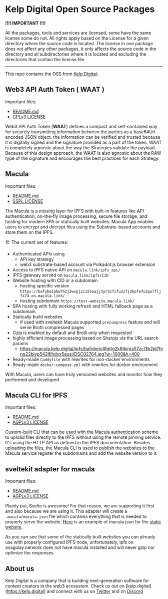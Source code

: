 # Kelp Digital Open Source Packages

**!!!! IMPORTANT !!!!**

All the packages, tools and services are licensed, some have the same license some do not. All rights apply based on the License for a given directory where the source code is located. The license in one package does not affect any other packages, it only affects the source code in the directory and all subdirectories where it is located and excluding the directories that contain the license file.

---

This repo contains the OSS from [Kelp Digital](https://kelp.digital):

## **Web3 API Auth Token ( WAAT )**

Important files:

- [README.md](./tools/web3-api-auth-token/README.md)
- [GPLv3 LICENSE](./tools/web3-api-auth-token/LICENSE)

Web3 API Auth Token (**WAAT**) defines a compact and self-contained way for securely transmitting information between the parties as a base64Url encoded JSON object. the information can be verified and trusted because it is digitally signed and the signature provided as a part of the token. WAAT is completely agnostic about the way the Strategies validate the payload. Because of this design approach, the WAAT is also agnostic about the RAW type of the signature and encourages the best practices for each Strategy.

## **Macula**

Important files:

- [README.md](./services/macula/README.md)
- [SSPL LICENSE](./services/macula/LICENSE)

The Macula is a missing layer for IPFS with built-in features like API authentication, on-the-fly image processing, secure file storage, and hosting for modern SPA or statically built websites. Macula App enables users to encrypt and decrypt files using the Substrate-based accounts and store them on the IPFS.

🏗️ The current set of features:

- Authenticated APIs using
  - API key strategy
  - web3 substrate-based account via Polkadot.js browser extension
- Access to IPFS native API on `macula.link/ipfs_api/`
- IPFS gateway served on `macula.link/ipfs/CID`
- Website hosting with CID or a subdomain
  - hosting specific version `https://bafybeiabw7h2j2wvpjzzi55oajj2yr3z7ifu2zfj2kpfefu2pulfljfx74.on.macula.link/`
  - hosting subdomain `https://test-website.macula.link/`
- SPA hosting with fully working refresh and HTML fallback page as a subdomain
- Statically build websites
  - if used with sveltekit Macula supported `precompress` feature and will serve Brotli compressed pages
- Gzip is enabled by default and Brotli only when requested
- highly efficient image processing based on Sharpjs via the URL search params
  - https://macula.kelp.digital/ipfs/bafybeic4fqttg2k6ibirqs57zcl3b2jd7hjnq22biyp542lfjhdyx5ausi/DSC02764.jpg?w=1000&h=400
- Ready-made `Caddyfile` with rewrites for non-docker environments
- Ready-made `docker-compose.yml` with rewrites for docker environment

With Macula, users can have truly versioned websites and monitor how they performed and developed.

## **Macula CLI for IPFS**

Important files:

- [README.md](./tools/ipfs-cli/README.md)
- [AGPLv3 LICENSE](./tools/ipfs-cli/LICENSE)

Custom-built CLI that can be used with the Macula authentication scheme to upload files directly to the IPFS without using the remote pinning service. It's using the HTTP API as defined in the IPFS documentation. Besides uploading the files, the Macula CLI is used to publish the websites to the Macula service register the subdomains and add the website version to it.

## **sveltekit adapter for macula**

Important files:

- [README.md](./tools/sveltekit-adapter-macula/README.md)
- [AGPLv3 LICENSE](./tools/sveltekit-adapter-macula/LICENSE)

Plainly put, Svelte is awesome! For that reason, we are supporting it first and also because we are using it. This adapter will create a `.macula/macula.json` file which contains everything that is needed to properly serve the website.
[Here](https://bafybeihonkvcaf5riqp6figuoe7l2nxrc6w3spnrqlioviabkda46k4ffe.ipfs.anagolay.network/macula.json) is an example of macula.json for the [static website](https://bafybeihonkvcaf5riqp6figuoe7l2nxrc6w3spnrqlioviabkda46k4ffe.ipfs.anagolay.network).

As you can see that some of the statically built websites you can already use with properly configured IPFS node, unfortunately, ipfs on anagolay.network does not have macula installed and will never gzip nor optimize the responses.

## About us

Kelp Digital is a company that is building next-generation software for content creators in the web3 ecosystem. Check us out on [kelp.digital](https://kelp.digital] and connect with us on [Twitter](https://twitter.com/kelp_digital) and on [Discord](https://discordapp.com/invite/fanBk5deyq)
